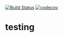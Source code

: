 [![Build Status](https://travis-ci.org/paopaomo/testing.svg?branch=master)](https://travis-ci.org/paopaomo/testing)
[![codecov](https://codecov.io/gh/paopaomo/testing/branch/master/graph/badge.svg)](https://codecov.io/gh/paopaomo/testing)
# testing
